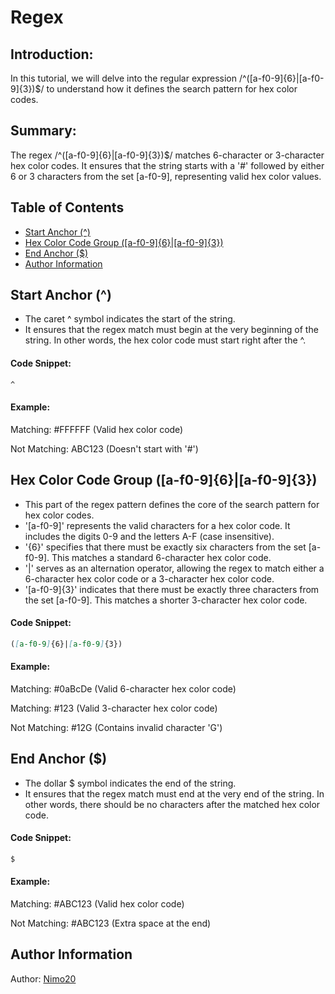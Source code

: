 # Regex

## Introduction:
In this tutorial, we will delve into the regular expression /^([a-f0-9]{6}|[a-f0-9]{3})$/ to understand how it defines the search pattern for hex color codes.

## Summary:

The regex /^([a-f0-9]{6}|[a-f0-9]{3})$/ matches 6-character or 3-character hex color codes. It ensures that the string starts with a '#' followed by either 6 or 3 characters from the set [a-f0-9], representing valid hex color values.

## Table of Contents

- [Start Anchor (^)](#Start-Anchor)
- [Hex Color Code Group ([a-f0-9]{6}|[a-f0-9]{3})](#Hex-Color-Code-Group)
- [End Anchor ($)](#End-Anchor)
- [Author Information](#Author-Information)

## Start Anchor (^)

- The caret ^ symbol indicates the start of the string.
- It ensures that the regex match must begin at the very beginning of the string. In other words, the hex color code must start right after the ^.

#### Code Snippet:

```md
^
```
#### Example:

Matching: #FFFFFF (Valid hex color code)

Not Matching: ABC123 (Doesn't start with '#')

## Hex Color Code Group ([a-f0-9]{6}|[a-f0-9]{3})

- This part of the regex pattern defines the core of the search pattern for hex color codes.
- '[a-f0-9]' represents the valid characters for a hex color code. It includes the digits 0-9 and the letters A-F (case insensitive).
- '{6}' specifies that there must be exactly six characters from the set [a-f0-9]. This matches a standard 6-character hex color code.
- '|' serves as an alternation operator, allowing the regex to match either a 6-character hex color code or a 3-character hex color code.
- '[a-f0-9]{3}' indicates that there must be exactly three characters from the set [a-f0-9]. This matches a shorter 3-character hex color code.

#### Code Snippet:

```md
([a-f0-9]{6}|[a-f0-9]{3})
```
#### Example:

Matching: #0aBcDe (Valid 6-character hex color code)

Matching: #123 (Valid 3-character hex color code)

Not Matching: #12G (Contains invalid character 'G')

## End Anchor ($)

- The dollar $ symbol indicates the end of the string.
- It ensures that the regex match must end at the very end of the string. In other words, there should be no characters after the matched hex color code.

#### Code Snippet:

```md
$
```

#### Example:

Matching: #ABC123 (Valid hex color code)

Not Matching: #ABC123  (Extra space at the end)

## Author Information

Author: [Nimo20](#https://github.com/Nimo20)